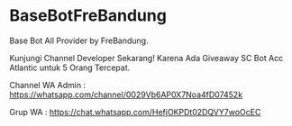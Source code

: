 # BaseBotFreBandung
Base Bot All Provider by FreBandung.

Kunjungi Channel Developer Sekarang! Karena Ada Giveaway SC Bot Acc Atlantic untuk 5 Orang Tercepat.

Channel WA Admin : https://whatsapp.com/channel/0029Vb6AP0X7Noa4fD07452k

Grup WA : https://chat.whatsapp.com/HefjOKPDt02DQVY7woOcEC
